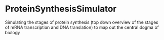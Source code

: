 # ProteinSynthesisSimulator
Simulating the stages of protein synthesis (top down overview of the stages of mRNA transcription and DNA translation) to map out the central dogma of biology
